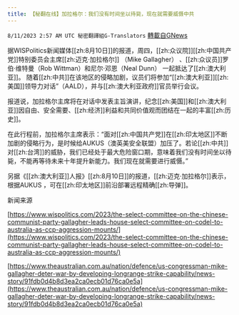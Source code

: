 ```yaml
---
title: 【秘翻在线】加拉格尔：我们没有时间坐以待毙，现在就需要威慑中共
---
```

`8/11/2023 2:57 AM UTC 秘密翻譯組G-Translators` [轉載自GNews](https://gnews.org/articles/1544246)

据WISPolitics新闻媒体[[zh:8月10日]]的报道，周四，[[zh:众议院]][[zh:中国共产党]]特别委员会主席[[zh:迈克·加拉格尔]] （Mike Gallagher） 、[[zh:众议员]]罗伯·维特曼（Rob Wittman）和尼尔·邓恩（Neal Dunn） 一起抵达了[[zh:澳大利亚]]。 随着[[zh:中共]]在该地区的侵略加剧，议员们将参加“[[zh:澳大利亚]][[zh:美国]]领导力对话”（AALD），并与[[zh:澳大利亚政府]]官员举行会议。

报道说，加拉格尔主席将在对话中发表主旨演讲，纪念[[zh:美国]]和[[zh:澳大利亚]]因自由、安全需要、[[zh:经济]]利益和共同价值观而团结在一起的丰富[[zh:历史]]。

在此行程前，加拉格尔主席表示：“面对[[zh:中国共产党]]在[[zh:印太地区]]不断加剧的侵略行为，是时候给AUKUS（澳英美安全联盟）加压了。若论[[zh:中共]]对[[zh:台湾]]的威胁，我们已经处于最大危险窗口期，意味着我们没有时间坐以待毙，不能再等待未来十年提升新能力。我们现在就需要进行威慑。”

另据《[[zh:澳大利亚]]人报》[[zh:8月10日]]的报道，[[zh:迈克·加拉格尔]]表示，根据AUKUS ，可在[[zh:印太地区]]前沿部署远程精确[[zh:导弹]]。

新闻来源

[https://www.wispolitics.com/2023/the-select-committee-on-the-chinese-communist-party-gallagher-leads-house-select-committee-on-codel-to-australia-as-ccp-aggression-mounts/](https://www.wispolitics.com/2023/the-select-committee-on-the-chinese-communist-party-gallagher-leads-house-select-committee-on-codel-to-australia-as-ccp-aggression-mounts/)

[https://www.theaustralian.com.au/nation/defence/us-congressman-mike-gallagher-deter-war-by-developing-longrange-strike-capability/news-story/91fdb0d4b8d3ea2ca0ecb01d76ca0e5a](https://www.theaustralian.com.au/nation/defence/us-congressman-mike-gallagher-deter-war-by-developing-longrange-strike-capability/news-story/91fdb0d4b8d3ea2ca0ecb01d76ca0e5a)
